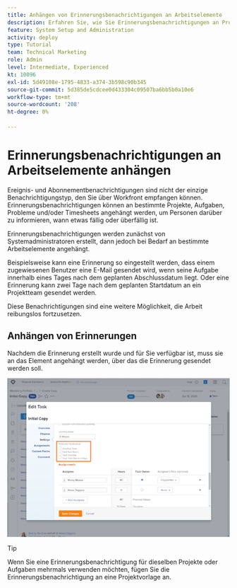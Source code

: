 ```yaml
---
title: Anhängen von Erinnerungsbenachrichtigungen an Arbeitselemente
description: Erfahren Sie, wie Sie Erinnerungsbenachrichtigungen an Projekte, Aufgaben, Probleme oder Timesheets anhängen, um Personen darüber zu informieren, wann Arbeit fällig oder überfällig ist.
feature: System Setup and Administration
activity: deploy
type: Tutorial
team: Technical Marketing
role: Admin
level: Intermediate, Experienced
kt: 10096
exl-id: 5d49108e-1795-4833-a374-3b598c90b345
source-git-commit: 5d385de5cdcee0d433304c09507ba6bb5b0a10e6
workflow-type: tm+mt
source-wordcount: '208'
ht-degree: 0%

---
```


# Erinnerungsbenachrichtigungen an Arbeitselemente anhängen

Ereignis- und Abonnementbenachrichtigungen sind nicht der einzige Benachrichtigungstyp, den Sie über Workfront empfangen können. Erinnerungsbenachrichtigungen können an bestimmte Projekte, Aufgaben, Probleme und/oder Timesheets angehängt werden, um Personen darüber zu informieren, wann etwas fällig oder überfällig ist.

Erinnerungsbenachrichtigungen werden zunächst von Systemadministratoren erstellt, dann jedoch bei Bedarf an bestimmte Arbeitselemente angehängt.

Beispielsweise kann eine Erinnerung so eingestellt werden, dass einem zugewiesenen Benutzer eine E-Mail gesendet wird, wenn seine Aufgabe innerhalb eines Tages nach dem geplanten Abschlussdatum liegt. Oder eine Erinnerung kann zwei Tage nach dem geplanten Startdatum an ein Projektteam gesendet werden.

Diese Benachrichtigungen sind eine weitere Möglichkeit, die Arbeit reibungslos fortzusetzen.

## Anhängen von Erinnerungen

Nachdem die Erinnerung erstellt wurde und für Sie verfügbar ist, muss sie an das Element angehängt werden, über das die Erinnerung gesendet werden soll.

![[!UICONTROL Erinnerungsbenachrichtigung] im Abschnitt [!UICONTROL Aufgabe bearbeiten] Fenster](assets/admin-fund-user-notifications-17.png)

>[!TIP]
>
>Wenn Sie eine Erinnerungsbenachrichtigung für dieselben Projekte oder Aufgaben mehrmals verwenden möchten, fügen Sie die Erinnerungsbenachrichtigung an eine Projektvorlage an.

<!---
learn more URLs
 Attach a reminder notification to an object
Automatic reminders vs. reminder notifications
--->
